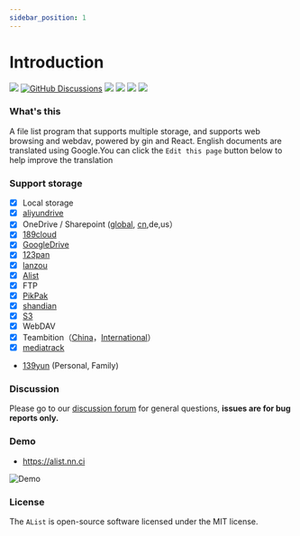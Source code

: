 ```yaml
---
sidebar_position: 1
---
```


# Introduction

[![](https://img.shields.io/github/release/Xhofe/alist?style=flat-square)](https://github.com/Xhofe/alist/releases/latest)
[![GitHub Discussions](https://img.shields.io/github/discussions/Xhofe/alist?color=%23ED8936&style=flat-square)](https://github.com/Xhofe/alist/discussions)
[![](https://img.shields.io/github/workflow/status/Xhofe/alist/build?style=flat-square)](https://github.com/Xhofe/alist/actions?query=workflow%3ABuild)
[![](https://img.shields.io/github/downloads/Xhofe/alist/total?style=flat-square&color=%239F7AEA)](https://github.com/Xhofe/alist/releases)
[![](https://img.shields.io/jsdelivr/gh/hm/Xhofe/alist-web?style=flat-square)](https://www.jsdelivr.com/package/gh/Xhofe/alist-web)
[![](https://img.shields.io/badge/%24-donate-ff69b4.svg?style=flat-square)](https://pay.xhofe.top)

### What's this

A file list program that supports multiple storage, and supports web browsing and webdav, powered by gin and React. English documents are translated using Google.You can click the `Edit this page` button below to help improve the translation

### Support storage

- [x] Local storage
- [x] [aliyundrive](https://www.aliyundrive.com/)
- [x] OneDrive / Sharepoint ([global](https://www.office.com/), [cn](https://portal.partner.microsoftonline.cn),de,us）
- [x] [189cloud](https://cloud.189.cn)
- [x] [GoogleDrive](https://drive.google.com/)
- [x] [123pan](https://www.123pan.com/)
- [x] [lanzou](https://pc.woozooo.com/)
- [x] [Alist](https://github.com/Xhofe/alist)
- [x] FTP
- [x] [PikPak](https://www.mypikpak.com/)
- [x] [shandian](https://shandianpan.com/)
- [x] [S3](https://aws.amazon.com/cn/s3/)
- [x] WebDAV
- [x] Teambition（[China](https://www.teambition.com/)，[International](https://us.teambition.com/)）
- [x] [mediatrack](https://www.mediatrack.cn/)
- [139yun](https://yun.139.com/) (Personal, Family)

### Discussion

Please go to our [discussion forum](https://github.com/Xhofe/alist/discussions) for general questions, **issues are for bug reports only.**

### Demo

- https://alist.nn.ci

![Demo](https://store.heytapimage.com/cdo-portal/feedback/202112/02/14803f03878e0c6cc863bae95bc2ae0c.png)

### License

The `AList` is open-source software licensed under the MIT license.

